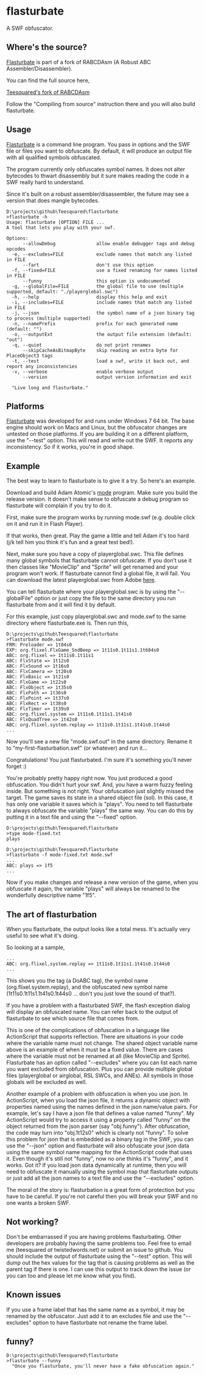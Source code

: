 flasturbate
===========

A SWF obfuscator.

Where's the source?
-------------------

[Flasturbate][] is part of a fork of RABCDAsm (A Robust ABC Assembler/Disassembler).

You can find the full source here,

[Teesquared's fork of RABCDAsm][]

Follow the "Compiling from source" instruction there and you will also build flasturbate.

  [Flasturbate]: https://github.com/Teesquared/flasturbate
  [Teesquared's fork of RABCDAsm]: https://github.com/Teesquared/RABCDAsm

Usage
-----

[Flasturbate][] is a command line program. You pass in options and the SWF file or files you want to obfuscate.
By default, it will produce an output file with all qualified symbols obfuscated.

The program currently only obfuscates symbol names. It does not alter bytecodes to thwart disassembly but it sure makes reading the code in a SWF really hard to understand.

Since it's built on a robust assembler/disassembler, the future may see a version that does mangle bytecodes.

    D:\projects\github\Teesquared\flasturbate
    >flasturbate -h
    Usage: flasturbate [OPTION] FILE ...
    A tool that lets you play with your swf.
    
    Options:
          --allowDebug               allow enable debugger tags and debug opcodes
      -e, --excludes=FILE            exclude names that match any listed in FILE
          --fart                     don't use this option
      -f, --fixed=FILE               use a fixed renaming for names listed in FILE
          --funny                    this option is undocumented
      -g, --globalFile=FILE          the global file to use (multiple supported, default: "./playerglobal.swc")
      -h, --help                     display this help and exit
      -i, --includes=FILE            include names that match any listed in FILE
      -j, --json                     the symbol name of a json binary tag to process (multiple supported)
      -n, --namePrefix               prefix for each generated name (default: "")
      -o, --outputExt                the output file extension (default: "out")
      -q, --quiet                    do not print renames
          --skipCacheAsBitmapByte    skip reading an extra byte for PlaceObject3 tags
      -t, --test                     load a swf, write it back out, and report any inconsistencies
      -v, --verbose                  enable verbose output
          --version                  output version information and exit
    
      "Live long and flasturbate."

Platforms
---------

[Flasturbate][] was developed for and runs under Windows 7 64 bit.
The base engine should work on Macs and Linux, but the obfuscator changes are untested on those platforms.
If you are building it on a different platform, use the "--test" option. This will read and write out the SWF.
It reports any inconsistency. So if it works, you're in good shape.

Example
-------

The best way to learn to flasturbate is to give it a try. So here's an example.

Download and build Adam Atomic's [mode][] program. Make sure you build the release version.
It doesn't make sense to obfuscate a debug program so flasturbate will complain if you try to do it.

[mode]: https://github.com/AdamAtomic/Mode

First, make sure the program works by running mode.swf (e.g. double click on it and run it in Flash Player).

If that works, then great. Play the game a little and tell Adam it's too hard (j/k tell him you think it's fun and a great test bed!).

Next, make sure you have a copy of playerglobal.swc. This file defines many global symbols that flasturbate cannot obfuscate.
If you don't use it then classes like "MovieClip" and "Sprite" will get renamed and your program won't work. If flasturbate cannot find a global file, it will fail. You can download the latest playerglobal.swc from Adobe [here](http://www.adobe.com/support/flashplayer/downloads.html).

You can tell flasturbate where your playerglobal.swc is by using the "--globalFile" option or just copy the file to the same directory you run flasturbate from and it will find it by default.

For this example, just copy playerglobal.swc and mode.swf to the same directory where flasturbate.exe is. Then run this,

    D:\projects\github\Teesquared\flasturbate
    >flasturbate mode.swf
    FRM: Preloader => 1t84s0
    EXP: org.flixel.FlxGame_SndBeep => 1t11s0.1t11s1.1t684s0
    ABC: org.flixel => 1t11s0.1t11s1
    ABC: FlxState => 1t12s0
    ABC: FlxSound => 1t16s0
    ABC: FlxCamera => 1t20s0
    ABC: FlxBasic => 1t21s0
    ABC: FlxGame => 1t22s0
    ABC: FlxObject => 1t35s0
    ABC: FlxPath => 1t36s0
    ABC: FlxPoint => 1t37s0
    ABC: FlxRect => 1t38s0
    ABC: FlxTimer => 1t39s0
    ABC: org.flixel.system => 1t11s0.1t11s1.1t41s0
    ABC: FlxQuadTree => 1t42s0
    ABC: org.flixel.system.replay => 1t11s0.1t11s1.1t41s0.1t44s0
    ...

Now you'll see a new file "mode.swf.out" in the same directory. Rename it to "my-first-flasturbation.swf" (or whatever) and run it...

Congratulations! You just flasturbated. I'm sure it's something you'll never forget :)

You're probably pretty happy right now. You just produced a good obfuscation. You didn't hurt your swf. And, you have a warm fuzzy feeling inside. But something is not right. Your obfuscation just slightly missed the target. The game saves its state in a shared object file (sol). In this case, it has only one variable it saves which is "plays". You need to tell flasturbate to always obfuscate the variable "plays" the same way. You can do this by putting it in a text file and using the "--fixed" option.

    D:\projects\github\Teesquared\flasturbate
    >type mode-fixed.txt
    plays
    
    D:\projects\github\Teesquared\flasturbate
    >flasturbate -f mode-fixed.txt mode.swf
    ...
    ABC: plays => 1f5
    ...

Now if you make changes and release a new version of the game, when you obfuscate it again, the variable "plays" will always be renamed to the wonderfully descriptive name "1f5".

The art of flasturbation
------------------------

When you flasturbate, the output looks like a total mess. It's actually very useful to see what it's doing.

So looking at a sample,

    ...
    ABC: org.flixel.system.replay => 1t11s0.1t11s1.1t41s0.1t44s0
    ...

This shows you the tag (a DoABC tag), the symbol name (org.flixel.system.replay), and the obfuscated new symbol name (1t11s0.1t11s1.1t41s0.1t44s0 ... don't you just love the sound of that?).

If you have a problem with a flasturbated SWF, the flash exception dialog will display an obfuscated name. You can refer back to the output of flasturbate to see which source file that comes from.

This is one of the complications of obfuscation in a language like ActionScript that supports reflection. There are situations in your code where the variable name must not change. The shared object variable name above is an example of when it must be a fixed value. There are cases where the variable must not be renamed at all (like MovieClip and Sprite). Flasturbate has an option called "--excludes" where you can list each name you want excluded from obfuscation. Plus you can provide multiple global files (playerglobal or airglobal, RSL SWCs, and ANEs). All symbols in those globals will be excluded as well.

Another example of a problem with obfuscation is when you use json. In ActionScript, when you load the json file, it returns a dynamic object with properties named using the names defined in the json name/value pairs. For example, let's say I have a json file that defines a value named "funny". My ActionScript would try to access it using a property called "funny" on the object returned from the json parser (say "obj.funny"). After obfuscation, the code may turn into "obj.1t12s0" which is clearly not "funny". To solve this problem for json that is embedded as a binary tag in the SWF, you can use the "--json" option and flasturbate will also obfuscate your json data using the same symbol name mapping for the ActionScript code that uses it. Even though it's still not "funny", now no one thinks it's "funny", and it works. Got it? If you load json data dynamically at runtime, then you will need to obfuscate it manually using the symbol map that flasturbate outputs or just add all the json names to a text file and use the "--excludes" option.

The moral of the story is: flasturbation is a great form of protection but you have to be careful. If you're not careful then you will break your SWF and no one wants a broken SWF.

Not working?
------------

Don't be embarrassed if you are having problems flasturbating. Other developers are probably having the same problems too. Feel free to email me (teesquared _at_ twistedwords.net) or submit an issue to github. You should include the output of flasturbate using the "--test" option. This will dump out the hex values for the tag that is causing problems as well as the parent tag if there is one. I can use this output to track down the issue (or you can too and please let me know what you find).

Known issues
------------

If you use a frame label that has the same name as a symbol, it may be renamed by the obfuscator. Just add it to an excludes file and use the "--excludes" option to have flasturbate not rename the frame label.

funny?
------

    D:\projects\github\Teesquared\flasturbate
    >flasturbate --funny
      "Once you flasturbate, you'll never have a fake obfuscation again."

